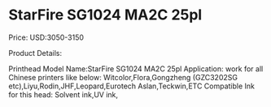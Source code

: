# StarFire SG1024 MA2C 25pl

Price: USD:3050-3150

Product Details:

Printhead Model Name:StarFire SG1024 MA2C 25pl
Application: work for all Chinese printers like below:
Witcolor,Flora,Gongzheng (GZC3202SG etc),Liyu,Rodin,JHF,Leopard,Eurotech Aslan,Teckwin,ETC
Compatible Ink for this head: Solvent ink,UV ink,